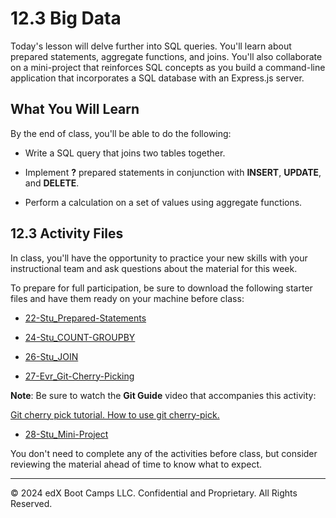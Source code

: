 # 12.3 Big Data
Today's lesson will delve further into SQL queries. You'll learn about prepared statements, aggregate functions, and joins. You'll also collaborate on a mini-project that reinforces SQL concepts as you build a command-line application that incorporates a SQL database with an Express.js server.

## What You Will Learn
By the end of class, you'll be able to do the following:

* Write a SQL query that joins two tables together.

* Implement **?** prepared statements in conjunction with **INSERT**, **UPDATE**, and **DELETE**.

* Perform a calculation on a set of values using aggregate functions.

## 12.3 Activity Files
In class, you'll have the opportunity to practice your new skills with your instructional team and ask questions about the material for this week.

To prepare for full participation, be sure to download the following starter files and have them ready on your machine before class:

* [22-Stu_Prepared-Statements](https://static.fullstack-bootcamp.com/lesson-files/12-SQL/22-Stu_Prepared-Statements.zip)

* [24-Stu_COUNT-GROUPBY](https://static.fullstack-bootcamp.com/lesson-files/12-SQL/24-Stu_COUNT-GROUPBY.zip)

* [26-Stu_JOIN](https://static.fullstack-bootcamp.com/lesson-files/12-SQL/26-Stu_JOIN.zip)

* [27-Evr_Git-Cherry-Picking](https://static.fullstack-bootcamp.com/lesson-files/12-SQL/27-Evr_Git-Cherry-Picking.zip)

**Note**: Be sure to watch the **Git Guide** video that accompanies this activity:

[Git cherry pick tutorial. How to use git cherry-pick.](https://www.youtube.com/watch?v=wIY824wWpu4)

* [28-Stu_Mini-Project](https://static.fullstack-bootcamp.com/lesson-files/12-SQL/28-Stu_Mini-Project.zip)

You don't need to complete any of the activities before class, but consider reviewing the material ahead of time to know what to expect.

---
© 2024 edX Boot Camps LLC. Confidential and Proprietary. All Rights Reserved.